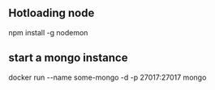## Hotloading node
npm install -g nodemon
## start a mongo instance
docker run --name some-mongo -d -p 27017:27017 mongo